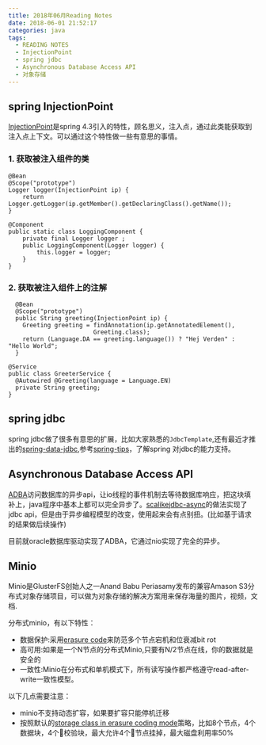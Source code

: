 ```yaml
---
title: 2018年06月Reading Notes
date: 2018-06-01 21:52:17
categories: java
tags:
  - READING NOTES
  - InjectionPoint
  - spring jdbc
  - Asynchronous Database Access API
  - 对象存储
---
```

	
## spring InjectionPoint

[InjectionPoint](https://docs.spring.io/spring/docs/current/javadoc-api/org/springframework/beans/factory/InjectionPoint.html)是spring 4.3引入的特性，顾名思义，注入点，通过此类能获取到注入点上下文。可以通过这个特性做一些有意思的事情。

### 1. 获取被注入组件的类

	@Bean
    @Scope("prototype")
    Logger logger(InjectionPoint ip) {
        return Logger.getLogger(ip.getMember().getDeclaringClass().getName());
    }

    @Component
    public static class LoggingComponent {
        private final Logger logger ;
        public LoggingComponent(Logger logger) {
            this.logger = logger;
        }
    }
    
### 2. 获取被注入组件上的注解

	  @Bean
	  @Scope("prototype")
	  public String greeting(InjectionPoint ip) {
	    Greeting greeting = findAnnotation(ip.getAnnotatedElement(),
	                        Greeting.class);
	    return (Language.DA == greeting.language()) ? "Hej Verden" : "Hello World";
	  }
  
	@Service
	public class GreeterService {
	  @Autowired @Greeting(language = Language.EN)
	  private String greeting;
	}
	

## spring jdbc

spring jdbc做了很多有意思的扩展，比如大家熟悉的`JdbcTemplate`,还有最近才推出的[spring-data-jdbc](https://projects.spring.io/spring-data-jdbc/),参考[spring-tips](https://github.com/spring-tips/jdbc/blob/master/src/main/java/com/example/jdbc/JdbcApplication.java)，了解spring 对jdbc的能力支持。

## Asynchronous Database Access API

[ADBA](https://blogs.oracle.com/java/jdbc-next:-a-new-asynchronous-api-for-connecting-to-a-database)访问数据库的异步api，让io线程的事件机制去等待数据库响应，把这块填补上，java程序中基本上都可以完全异步了。[scalikejdbc-async](https://github.com/scalikejdbc/scalikejdbc-async)的做法实现了jdbc api，但是由于异步编程模型的改变，使用起来会有点别扭。(比如基于请求的结果做后续操作)

目前就oracle数据库驱动实现了ADBA，它通过nio实现了完全的异步。

## Minio

Minio是GlusterFS创始人之一Anand Babu Periasamy发布的兼容Amason S3分布式对象存储项目，可以做为对象存储的解决方案用来保存海量的图片，视频，文档.

分布式minio，有以下特性：

* 数据保护:采用[erasure code](https://github.com/minio/minio/blob/master/docs/zh_CN/erasure/README.md)来防范多个节点宕机和位衰减bit rot
* 高可用:如果是一个N节点的分布式Minio,只要有N/2节点在线，你的数据就是安全的
* 一致性:Minio在分布式和单机模式下，所有读写操作都严格遵守read-after-write一致性模型。

以下几点需要注意：

* minio不支持动态扩容，如果要扩容只能停机迁移
* 按照默认的[storage class in erasure coding mode](https://github.com/minio/minio/tree/master/docs/erasure/storage-class)策略，比如8个节点，4个数据块，4个校验块，最大允许4个节点挂掉，最大磁盘利用率50%

